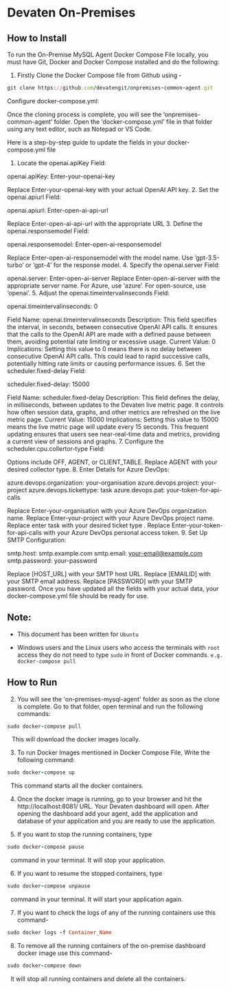 # Devaten On-Premises

## How to Install 

To run the On-Premise MySQL Agent Docker Compose File locally, you must have Git, Docker and Docker Compose installed and do the following:

1. Firstly Clone the Docker Compose file from Github using -

```ruby
git clone https://github.com/devatengit/onpremises-common-agent.git
```
Configure docker-compose.yml:

Once the cloning process is complete, you will see the ‘onpremises-common-agent’ folder. Open the ‘docker-compose.yml’ file in that folder using any text editor, such as Notepad or VS Code.

Here is a step-by-step guide to update the fields in your docker-compose.yml file

1. Locate the openai.apiKey Field:

openai.apiKey: Enter-your-openai-key

Replace Enter-your-openai-key with your actual OpenAI API key.
2. Set the openai.apiurl Field:

openai.apiurl: Enter-open-ai-api-url

Replace Enter-open-ai-api-url with the appropriate URL
3. Define the openai.responsemodel Field:

openai.responsemodel: Enter-open-ai-responsemodel

Replace Enter-open-ai-responsemodel with the model name.
Use ‘gpt-3.5-turbo’ or ‘gpt-4’ for the response model.
4. Specify the openai.server Field:

openai.server: Enter-open-ai-server
Replace Enter-open-ai-server with the appropriate server name.
For Azure, use ‘azure’.
For open-source, use ‘openai’.
 5. Adjust the openai.timeintervalinseconds Field:

openai.timeintervalinseconds: 0

Field Name: openai.timeintervalinseconds
Description: This field specifies the interval, in seconds, between consecutive OpenAI API calls. It ensures that the calls to the OpenAI API are made with a defined pause between them, avoiding potential rate limiting or excessive usage.
Current Value: 0
Implications: Setting this value to 0 means there is no delay between consecutive OpenAI API calls. This could lead to rapid successive calls, potentially hitting rate limits or causing performance issues.
6. Set the scheduler.fixed-delay Field:

 scheduler.fixed-delay: 15000

Field Name: scheduler.fixed-delay
Description: This field defines the delay, in milliseconds, between updates to the Devaten live metric page. It controls how often session data, graphs, and other metrics are refreshed on the live metric page.
Current Value: 15000
Implications: Setting this value to 15000 means the live metric page will update every 15 seconds. This frequent updating ensures that users see near-real-time data and metrics, providing a current view of sessions and graphs.
7. Configure the scheduler.cpu.collertor-type Field:

Options include OFF, AGENT, or CLIENT_TABLE.
Replace AGENT with your desired collector type.
8. Enter Details for Azure DevOps:

azure.devops.organization: your-organisation
azure.devops.project: your-project
azure.devops.tickettype: task
azure.devops.pat: your-token-for-api-calls

Replace Enter-your-organisation with your Azure DevOps organization name.
Replace Enter-your-project with your Azure DevOps project name.
Replace enter task with your desired ticket type .
Replace Enter-your-token-for-api-calls with your Azure DevOps personal access token.
9. Set Up SMTP Configuration:

smtp.host: smtp.example.com
smtp.email: your-email@example.com
smtp.password: your-password

Replace [HOST_URL] with your SMTP host URL.
Replace [EMAILID] with your SMTP email address.
Replace [PASSWORD] with your SMTP password.
Once you have updated all the fields with your actual data, your docker-compose.yml file should be ready for use.

## Note:

* This document has been written for ``` Ubuntu ```

* Windows users and the Linux users who access the terminals with ``` root ``` access they do not need to type ``` sudo ``` in front of Docker commands. ``` e.g. docker-compose pull ```

## How to Run

2. You will see the 'on-premises-mysql-agent' folder as soon as the clone is complete. Go to that folder, open terminal and run the following commands:

```ruby
sudo docker-compose pull
```

 &ensp; This will download the docker images locally.

3. To run Docker Images mentioned in Docker Compose File, Write the following command:

```ruby
sudo docker-compose up
```

 &nbsp; This command starts all the docker containers.

4. Once the docker image is running, go to your browser and hit the http://localhost:8081/ URL. Your Devaten dashboard will open. After opening the dashboard add your agent, add the application and database of your application and you are ready to use the application.

5. If you want to stop the running containers, type

```ruby
sudo docker-compose pause
```

 &nbsp; command in your terminal. It will stop your application.

6. If you want to resume the stopped containers, type 

``` ruby
sudo docker-compose unpause 
```

 &nbsp; command in your terminal. It will start your application again.

7. If you want to check the logs of any of the running containers use this command- 

```ruby 
sudo docker logs -f Container_Name 
```

8. To remove all the running containers of the on-premise dashboard docker image use this command- 

```ruby 
sudo docker-compose down 
``` 

 &nbsp; It will stop all running containers and delete all the containers.
